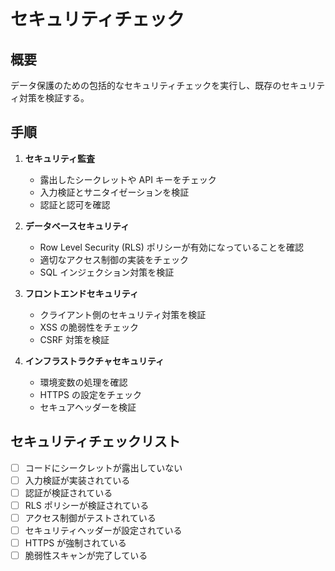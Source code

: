 # セキュリティチェック

## 概要

データ保護のための包括的なセキュリティチェックを実行し、既存のセキュリティ対策を検証する。

## 手順

1. **セキュリティ監査**

   - 露出したシークレットや API キーをチェック
   - 入力検証とサニタイゼーションを検証
   - 認証と認可を確認

2. **データベースセキュリティ**

   - Row Level Security (RLS) ポリシーが有効になっていることを確認
   - 適切なアクセス制御の実装をチェック
   - SQL インジェクション対策を検証

3. **フロントエンドセキュリティ**

   - クライアント側のセキュリティ対策を検証
   - XSS の脆弱性をチェック
   - CSRF 対策を検証

4. **インフラストラクチャセキュリティ**
   - 環境変数の処理を確認
   - HTTPS の設定をチェック
   - セキュアヘッダーを検証

## セキュリティチェックリスト

- [ ] コードにシークレットが露出していない
- [ ] 入力検証が実装されている
- [ ] 認証が検証されている
- [ ] RLS ポリシーが検証されている
- [ ] アクセス制御がテストされている
- [ ] セキュリティヘッダーが設定されている
- [ ] HTTPS が強制されている
- [ ] 脆弱性スキャンが完了している
